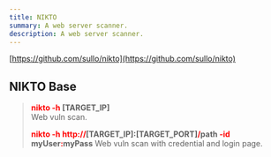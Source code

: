 ```yaml
---
title: NIKTO
summary: A web server scanner.
description: A web server scanner.
---
```


[https://github.com/sullo/nikto](https://github.com/sullo/nikto)

## NIKTO Base


 > 
 > **<font color=red>nikto -h</font> \[TARGET_IP\]**	
 > Web vuln scan.
 > 
 > **<font color=red>nikto -h http://</font>\[TARGET_IP\]:\[TARGET_PORT\]<font color=red>/</font>path <font color=red>-id</font> myUser<font color=red>:</font>myPass**
 > Web vuln scan with credential and login page.
